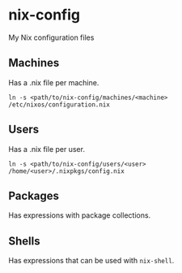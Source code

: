 # nix-config
My Nix configuration files

## Machines

Has a .nix file per machine.

`ln -s <path/to/nix-config/machines/<machine> /etc/nixos/configuration.nix`

## Users

Has a .nix file per user.

`ln -s <path/to/nix-config/users/<user> /home/<user>/.nixpkgs/config.nix`

## Packages

Has expressions with package collections.

## Shells

Has expressions that can be used with `nix-shell`.
